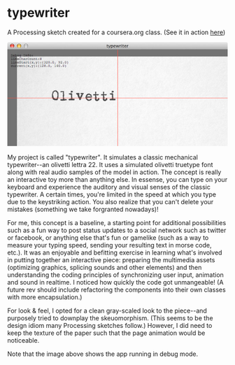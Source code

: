 typewriter
==========

A Processing sketch created for a coursera.org class. (See it in action [here](https://rawgithub.com/ewoo/typewriter/master/typewriterjs/web-export/index.html))


![typewriter](/screenshot.jpg "Screenshot of typewriter")

My project is called "typewriter". It simulates a classic mechanical typewriter--an olivetti lettra 22. It uses a simulated olivetti truetype font along with real audio samples of the model in action. The concept is really an interactive toy more than anything else. In essense, you can type on your keyboard and experience the auditory and visual senses of the classic typewriter. A certain times, you're limited in the speed at which you type due to the keystriking action. You also realize that you can't delete your mistakes (something we take forgranted nowadays)!

For me, this concept is a baseline, a starting point for additional possibilities such as a fun way to post status updates to a social network such as twitter or facebook, or anything else that's fun or gamelike (such as a way to measure your typing speed, sending your resulting text in morse code, etc.). It was an enjoyable and befitting exercise in learning what's involved in putting together an interactive piece: preparing the multimedia assets (optimizing graphics, splicing sounds and other elements) and then understanding the coding principles of synchronizing user input, animation and sound in realtime. I noticed how quickly the code got unmangeable! (A future rev should include refactoring the components into their own classes with more encapsulation.)

For look & feel, I opted for a clean gray-scaled look to the piece--and purposely tried to downplay the skeuomorphism. (This seems to be the design idiom many Processing sketches follow.) However, I did need to keep the texture of the paper such that the page animation would be noticeable.

Note that the image above shows the app running in debug mode.
